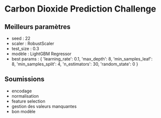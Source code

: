 # Carbon Dioxide Prediction Challenge 

## Meilleurs paramètres

- seed 				: 22
- scaler 	  	: RobustScaler
- test_size 	: 0.3 
- modèle 		  : LightGBM Regressor
- best params : {
	'learning_rate': 0.1,
	'max_depth': 8,
	'min_samples_leaf': 8,
	'min_samples_split': 4,
	'n_estimators': 30,
	'random_state': 0
}

## Soumissions

- encodage
- normalisation
- feature selection
- gestion des valeurs manquantes
- bon modèle
